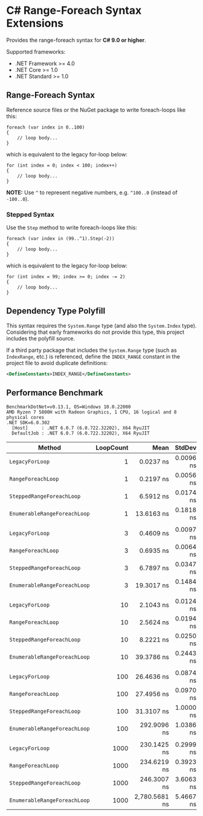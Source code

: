 # C# Range-Foreach Syntax Extensions

Provides the range-foreach syntax for **C# 9.0 or higher**.

Supported frameworks:

* .NET Framework >= 4.0
* .NET Core >= 1.0
* .NET Standard >= 1.0

## Range-Foreach Syntax

Reference source files or the NuGet package to write foreach-loops like this:

``` CSharp
foreach (var index in 0..100)
{
    // loop body...
}
```

which is equivalent to the legacy for-loop below:

``` CSharp
for (int index = 0; index < 100; index++)
{
    // loop body...
}
```

**NOTE:** Use `^` to represent negative numbers, e.g. `^100..0` (instead of `-100..0`).

### Stepped Syntax

Use the `Step` method to write foreach-loops like this:

``` CSharp
foreach (var index in (99..^1).Step(-2))
{
    // loop body...
}
```

which is equivalent to the legacy for-loop below:

``` CSharp
for (int index = 99; index >= 0; index -= 2)
{
    // loop body...
}
```

## Dependency Type Polyfill

This syntax requires the `System.Range` type (and also the `System.Index` type).
Considering that early frameworks do not provide this type, this project includes the polyfill source.

If a third party package that includes the `System.Range` type (such as `IndexRange`, etc.) is referenced,
define the `INDEX_RANGE` constant in the project file to avoid duplicate definitions:

``` XML
<DefineConstants>INDEX_RANGE</DefineConstants>
```

## Performance Benchmark

``` PlainText
BenchmarkDotNet=v0.13.1, OS=Windows 10.0.22000
AMD Ryzen 7 5800H with Radeon Graphics, 1 CPU, 16 logical and 8 physical cores
.NET SDK=6.0.302
  [Host]     : .NET 6.0.7 (6.0.722.32202), X64 RyuJIT
  DefaultJob : .NET 6.0.7 (6.0.722.32202), X64 RyuJIT
```

|                       Method | LoopCount |          Mean |    StdDev |  Ratio | RatioSD |
|----------------------------- |----------:|--------------:|----------:|-------:|--------:|
|              `LegacyForLoop` |         1 |     0.0237 ns | 0.0096 ns |   1.00 |    0.00 |
|           `RangeForeachLoop` |         1 |     0.2197 ns | 0.0056 ns |  10.54 |    3.87 |
|    `SteppedRangeForeachLoop` |         1 |     6.5912 ns | 0.0174 ns | 317.22 |  118.54 |
| `EnumerableRangeForeachLoop` |         1 |    13.6163 ns | 0.1818 ns | 653.25 |  246.38 |
|                              |           |               |           |        |         |
|              `LegacyForLoop` |         3 |     0.4609 ns | 0.0097 ns |   1.00 |    0.00 |
|           `RangeForeachLoop` |         3 |     0.6935 ns | 0.0064 ns |   1.50 |    0.03 |
|    `SteppedRangeForeachLoop` |         3 |     6.7897 ns | 0.0347 ns |  14.74 |    0.28 |
| `EnumerableRangeForeachLoop` |         3 |    19.3017 ns | 0.1484 ns |  41.84 |    0.90 |
|                              |           |               |           |        |         |
|              `LegacyForLoop` |        10 |     2.1043 ns | 0.0124 ns |   1.00 |    0.00 |
|           `RangeForeachLoop` |        10 |     2.5624 ns | 0.0194 ns |   1.22 |    0.01 |
|    `SteppedRangeForeachLoop` |        10 |     8.2221 ns | 0.0250 ns |   3.91 |    0.02 |
| `EnumerableRangeForeachLoop` |        10 |    39.3786 ns | 0.2443 ns |  18.71 |    0.16 |
|                              |           |               |           |        |         |
|              `LegacyForLoop` |       100 |    26.4636 ns | 0.0874 ns |   1.00 |    0.00 |
|           `RangeForeachLoop` |       100 |    27.4956 ns | 0.0970 ns |   1.04 |    0.01 |
|    `SteppedRangeForeachLoop` |       100 |    31.3107 ns | 1.0000 ns |   1.20 |    0.04 |
| `EnumerableRangeForeachLoop` |       100 |   292.9096 ns | 1.0386 ns |  11.06 |    0.04 |
|                              |           |               |           |        |         |
|              `LegacyForLoop` |      1000 |   230.1425 ns | 0.2999 ns |   1.00 |    0.00 |
|           `RangeForeachLoop` |      1000 |   234.6219 ns | 0.3923 ns |   1.02 |    0.00 |
|    `SteppedRangeForeachLoop` |      1000 |   246.3007 ns | 3.6063 ns |   1.07 |    0.02 |
| `EnumerableRangeForeachLoop` |      1000 | 2,780.5681 ns | 5.4667 ns |  12.08 |    0.02 |
